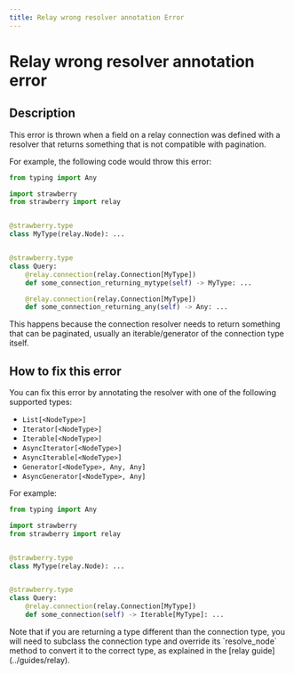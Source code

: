 ```yaml
---
title: Relay wrong resolver annotation Error
---
```


# Relay wrong resolver annotation error

## Description

This error is thrown when a field on a relay connection was defined with a
resolver that returns something that is not compatible with pagination.

For example, the following code would throw this error:

```python
from typing import Any

import strawberry
from strawberry import relay


@strawberry.type
class MyType(relay.Node): ...


@strawberry.type
class Query:
    @relay.connection(relay.Connection[MyType])
    def some_connection_returning_mytype(self) -> MyType: ...

    @relay.connection(relay.Connection[MyType])
    def some_connection_returning_any(self) -> Any: ...
```

This happens because the connection resolver needs to return something that can
be paginated, usually an iterable/generator of the connection type itself.

## How to fix this error

You can fix this error by annotating the resolver with one of the following
supported types:

- `List[<NodeType>]`
- `Iterator[<NodeType>]`
- `Iterable[<NodeType>]`
- `AsyncIterator[<NodeType>]`
- `AsyncIterable[<NodeType>]`
- `Generator[<NodeType>, Any, Any]`
- `AsyncGenerator[<NodeType>, Any]`

For example:

```python
from typing import Any

import strawberry
from strawberry import relay


@strawberry.type
class MyType(relay.Node): ...


@strawberry.type
class Query:
    @relay.connection(relay.Connection[MyType])
    def some_connection(self) -> Iterable[MyType]: ...
```

<Note>
  Note that if you are returning a type different than the connection type, you
  will need to subclass the connection type and override its `resolve_node`
  method to convert it to the correct type, as explained in the [relay
  guide](../guides/relay).
</Note>
